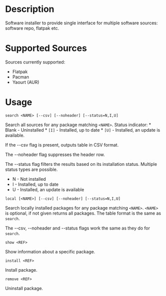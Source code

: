 # Description

Software installer to provide single interface for multiple software sources: software repo, flatpak etc.

# Supported Sources

Sources currently supported:
* Flatpak
* Pacman
* Yaourt (AUR)

# Usage

```
search <NAME> [--csv] [--noheader] [--status=N,I,U]
```
Search all sources for any package matching `<NAME>`.
Status indicator:
	* Blank - Uninstalled
	* `[I]` - Installed, up to date
	* `[U]` - Installed, an update is available.

If the --csv flag is present, outputs table in CSV format.

The --noheader flag suppresses the header row.

The --status flag filters the results based on its installation status. Multiple status types are possible.
* N - Not installed
* I - Installed, up to date
* U - Installed, an update is available

```
local [<NAME>] [--csv] [--noheader] [--status=N,I,U]
```
Search locally installed packages for any package matching `<NAME>`. `<NAME>` is optional, if not given returns all packages. The table format is the same as `search`.

The --csv, --noheader and --status flags work the same as they do for `search`.

```
show <REF>
```
Show information about a specific package.

```
install <REF>
```
Install package.

```
remove <REF>
```
Uninstall package.
